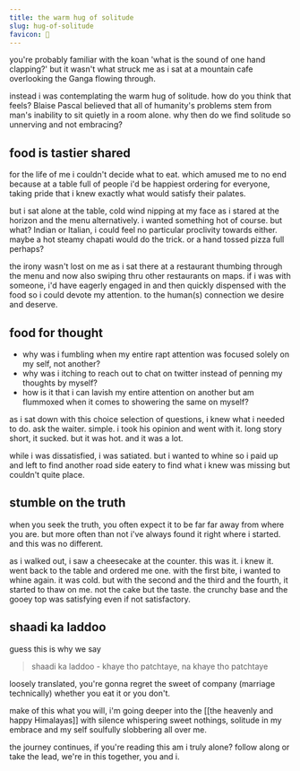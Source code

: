```yaml
---
title: the warm hug of solitude
slug: hug-of-solitude
favicon: 🤗
---
```

you're probably familiar with the koan 'what is the sound of one hand clapping?' but it wasn't what struck me as i sat at a mountain cafe overlooking the Ganga flowing through. 

instead i was contemplating the warm hug of solitude. how do you think that feels? Blaise Pascal believed that all of humanity's problems stem from man's inability to sit quietly in a room alone. why then do we find solitude so unnerving and not embracing?

## food is tastier shared
for the life of me i couldn't decide what to eat. which amused me to no end because at a table full of people i'd be happiest ordering for everyone, taking pride that i knew exactly what would satisfy their palates.

but i sat alone at the table, cold wind nipping at my face as i stared at the horizon and the menu alternatively. i wanted something hot of course. but what? Indian or Italian, i could feel no particular proclivity towards either. maybe a hot steamy chapati would do the trick. or a hand tossed pizza full perhaps?

the irony wasn't lost on me as i sat there at a restaurant thumbing through the menu and now also swiping thru other restaurants on maps. if i was with someone, i'd have eagerly engaged in and then quickly dispensed with the food so i could devote my attention. to the human(s) connection we desire and deserve.

## food for thought
- why was i fumbling when my entire rapt  attention was focused solely on my self, not another?
- why was i itching to reach out to chat on twitter instead of penning my thoughts by myself?
- how is it that i can lavish my entire attention on another but am flummoxed when it comes to showering the same on myself?

as i sat down with this choice selection of questions, i knew what i needed to do. ask the waiter. simple. i took his opinion and went with it. long story short, it sucked. but it was hot. and it was a lot. 

while i was dissatisfied, i was satiated. but i wanted to whine so i paid up and left to find another road side eatery to find what i knew was missing but couldn't quite place. 

## stumble on the truth
when you seek the truth, you often expect it to be far far away from where you are. but more often than not i've always found it right where i started. and this was no different.

as i walked out, i saw a cheesecake at the counter. this was it. i knew it. went back to the table and ordered me one. with the first bite, i wanted to whine again. it was cold. but with the second and the third and the fourth, it started to thaw on me. not the cake but the taste. the crunchy base and the gooey top was satisfying even if not satisfactory. 

## shaadi ka laddoo
guess this is why we say 
> shaadi ka laddoo - khaye tho patchtaye, na khaye tho patchtaye

loosely translated, you're gonna regret the sweet of company (marriage technically) whether you eat it or you don't.

make of this what you will, i'm going deeper into the [[the heavenly and happy Himalayas]] with silence whispering sweet nothings, solitude in my embrace and my self soulfully slobbering all over me. 

the journey continues, if you're reading this am i truly alone? follow along or take the lead, we're in this together, you and i.